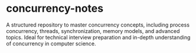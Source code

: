 # concurrency-notes
A structured repository to master concurrency concepts, including process concurrency, threads, synchronization, memory models, and advanced topics. Ideal for technical interview preparation and in-depth understanding of concurrency in computer science.

